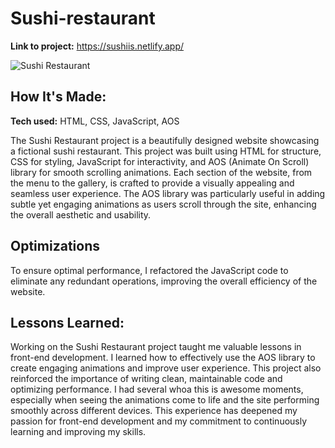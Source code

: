 # Sushi-restaurant


**Link to project:** https://sushiis.netlify.app/

![Sushi Restaurant]((https://github.com/sadikatanisha/Sushi-restaurant/blob/main/sushirestaurant.gif))

## How It's Made:

**Tech used:** HTML, CSS, JavaScript, AOS

The Sushi Restaurant project is a beautifully designed website showcasing a fictional sushi restaurant. This project was built using HTML for structure, CSS for styling, JavaScript for interactivity, and AOS (Animate On Scroll) library for smooth scrolling animations. Each section of the website, from the menu to the gallery, is crafted to provide a visually appealing and seamless user experience. The AOS library was particularly useful in adding subtle yet engaging animations as users scroll through the site, enhancing the overall aesthetic and usability.

## Optimizations
To ensure optimal performance, I refactored the JavaScript code to eliminate any redundant operations, improving the overall efficiency of the website.


## Lessons Learned:

Working on the Sushi Restaurant project taught me valuable lessons in front-end development. I learned how to effectively use the AOS library to create engaging animations and improve user experience. This project also reinforced the importance of writing clean, maintainable code and optimizing performance. I had several whoa this is awesome moments, especially when seeing the animations come to life and the site performing smoothly across different devices. This experience has deepened my passion for front-end development and my commitment to continuously learning and improving my skills.












